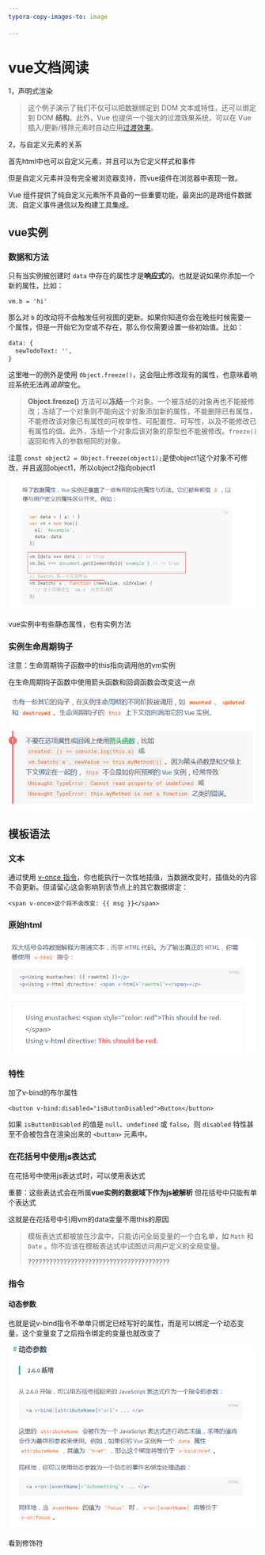 ```yaml
---
typora-copy-images-to: image

---
```


# vue文档阅读

1，声明式渲染

> 这个例子演示了我们不仅可以把数据绑定到 DOM 文本或特性，还可以绑定到 DOM **结构**。此外，Vue 也提供一个强大的过渡效果系统，可以在 Vue 插入/更新/移除元素时自动应用[过渡效果](https://cn.vuejs.org/v2/guide/transitions.html)。



2，与自定义元素的关系

首先html中也可以自定义元素，并且可以为它定义样式和事件

但是自定义元素并没有完全被浏览器支持，而vue组件在浏览器中表现一致。

Vue 组件提供了纯自定义元素所不具备的一些重要功能，最突出的是跨组件数据流、自定义事件通信以及构建工具集成。



## vue实例

### 数据和方法

只有当实例被创建时 `data` 中存在的属性才是**响应式**的。也就是说如果你添加一个新的属性，比如：

```
vm.b = 'hi'
```

那么对 `b` 的改动将不会触发任何视图的更新。如果你知道你会在晚些时候需要一个属性，但是一开始它为空或不存在，那么你仅需要设置一些初始值。比如：

```
data: {
  newTodoText: '',
}
```

这里唯一的例外是使用 `Object.freeze()`，这会阻止修改现有的属性，也意味着响应系统无法再*追踪*变化。

> **Object.freeze()** 方法可以**冻结**一个对象。一个被冻结的对象再也不能被修改；冻结了一个对象则不能向这个对象添加新的属性，不能删除已有属性，不能修改该对象已有属性的可枚举性、可配置性、可写性，以及不能修改已有属性的值。此外，冻结一个对象后该对象的原型也不能被修改。`freeze()` 返回和传入的参数相同的对象。

注意 `const object2 = Object.freeze(object1);`是使object1这个对象不可修改，并且返回object1，所以object2指向object1

![1551433243082](image/1551433243082.png)

vue实例中有些静态属性，也有实例方法

### 实例生命周期钩子

注意：生命周期钩子函数中的this指向调用他的vm实例

在生命周期钩子函数中使用箭头函数和回调函数会改变这一点

![1551433691702](image/1551433691702.png)

## 模板语法

### 文本

通过使用 [v-once 指令](https://cn.vuejs.org/v2/api/#v-once)，你也能执行一次性地插值，当数据改变时，插值处的内容不会更新。但请留心这会影响到该节点上的其它数据绑定：

```
<span v-once>这个将不会改变: {{ msg }}</span>
```

### 原始html

![1551434601993](image/1551434601993.png)

### 特性

加了v-bind的布尔属性

```
<button v-bind:disabled="isButtonDisabled">Button</button>
```

如果 `isButtonDisabled` 的值是 `null`、`undefined` 或 `false`，则 `disabled` 特性甚至不会被包含在渲染出来的 `<button>` 元素中。

### 在花括号中使用js表达式

在花括号中使用js表达式时，可以使用表达式

重要：这些表达式会在所属**vue实例的数据域下作为js被解析**  但花括号中只能有单个表达式

这就是在花括号中引用vm的data变量不用this的原因

> 模板表达式都被放在沙盒中，只能访问全局变量的一个白名单，如 `Math` 和 `Date` 。你不应该在模板表达式中试图访问用户定义的全局变量。
>
> ????????????????????????????????????????

### 指令

#### 动态参数

也就是说v-bind指令不单单只绑定已经写好的属性，而是可以绑定一个动态变量，这个变量变了之后指令绑定的变量也就改变了

![1551436115377](image/1551436115377.png)

看到修饰符



